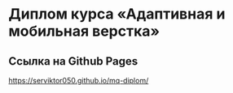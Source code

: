 # Диплом курса «Адаптивная и мобильная верстка» 

## Ссылка на Github Pages
https://serviktor050.github.io/mq-diplom/
